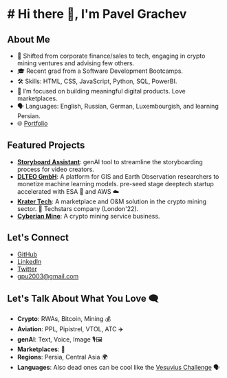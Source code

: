 # # Hi there 👋, I'm Pavel Grachev

## About Me
- 🚀 Shifted from corporate finance/sales to tech, engaging in crypto mining ventures and advising few others.
- 🎓 Recent grad from a Software Development Bootcamps.
- 🛠 Skills: HTML, CSS, JavaScript, Python, SQL, PowerBI.
- 🌱 I’m focused on building meaningful digital products. Love marketplaces. 
- 🗣️ Languages: English, Russian, German, Luxembourgish, and learning Persian.
- 🌐 [Portfolio](https://pgrach.tech/)

## Featured Projects
- **[Storyboard Assistant](https://www.motiohead.com/how-to-create-a-storyboard-for-a-video/)**: genAI tool to streamline the storyboarding process for video creators.
- **[DLTEO GmbH](https://dlteo.com)**: A platform for GIS and Earth Observation researchers to monetize machine learning models. pre-seed stage deeptech startup accelerated with ESA 🚀 and AWS ☁️
- **[Krater Tech](https://krater.io)**: A marketplace and O&M solution in the crypto mining sector. 🚀 Techstars company (London'22).
- **[Cyberian Mine](https://cyberianmine.de)**: A crypto mining service business. 
  
## Let's Connect
- [GitHub](https://github.com/username)
- [LinkedIn](https://www.linkedin.com/in/username)
- [Twitter](https://twitter.com/username)
- gpu2003@gmail.com

## Let's Talk About What You Love 🗨️
- **Crypto**: RWAs, Bitcoin, Mining 💰
- **Aviation**: PPL, Pipistrel, VTOL, ATC ✈️
- **genAI**: Text, Voice, Image 🎙️🖼️
- **Marketplaces**: 💼
- **Regions**: Persia, Central Asia 🌍
- **Languages**: Also dead ones can be cool like the [Vesuvius Challenge](https://scrollprize.org/) 🗣️
